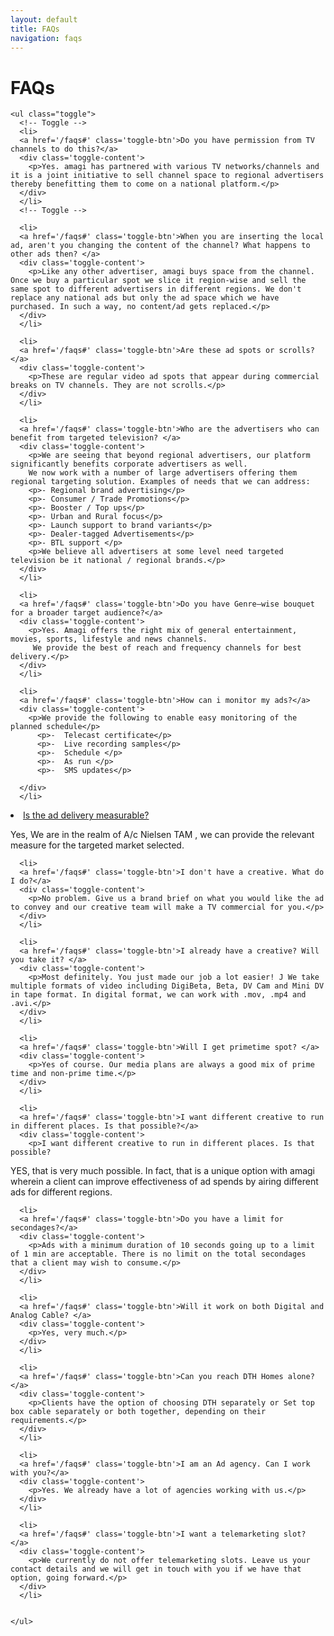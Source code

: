 ```yaml
---
layout: default
title: FAQs
navigation: faqs
---
```

<div class="main-content">
  <div class="clearfix">
    <h1>FAQs</h1>

    <ul class="toggle">
      <!-- Toggle -->
      <li>
      <a href='/faqs#' class='toggle-btn'>Do you have permission from TV channels to do this?</a>
      <div class='toggle-content'>
        <p>Yes. amagi has partnered with various TV networks/channels and it is a joint initiative to sell channel space to regional advertisers thereby benefitting them to come on a national platform.</p>
      </div>
      </li>
      <!-- Toggle -->

      <li>
      <a href='/faqs#' class='toggle-btn'>When you are inserting the local ad, aren't you changing the content of the channel? What happens to other ads then? </a>
      <div class='toggle-content'>
        <p>Like any other advertiser, amagi buys space from the channel. Once we buy a particular spot we slice it region-wise and sell the same spot to different advertisers in different regions. We don't replace any national ads but only the ad space which we have purchased. In such a way, no content/ad gets replaced.</p>
      </div>
      </li>
      
      <li>
      <a href='/faqs#' class='toggle-btn'>Are these ad spots or scrolls? </a>
      <div class='toggle-content'>
        <p>These are regular video ad spots that appear during commercial breaks on TV channels. They are not scrolls.</p>
      </div>
      </li>

      <li>
      <a href='/faqs#' class='toggle-btn'>Who are the advertisers who can benefit from targeted television? </a>
      <div class='toggle-content'>
        <p>We are seeing that beyond regional advertisers, our platform significantly benefits corporate advertisers as well.
        We now work with a number of large advertisers offering them regional targeting solution. Examples of needs that we can address:
        <p>- Regional brand advertising</p>
        <p>- Consumer / Trade Promotions</p>
        <p>- Booster / Top ups</p>
        <p>- Urban and Rural focus</p>
        <p>- Launch support to brand variants</p>
        <p>- Dealer-tagged Advertisements</p>
        <p>- BTL support </p>
        <p>We believe all advertisers at some level need targeted television be it national / regional brands.</p>
      </div>
      </li>

      <li>
      <a href='/faqs#' class='toggle-btn'>Do you have Genre–wise bouquet for a broader target audience?</a>
      <div class='toggle-content'>
        <p>Yes. Amagi offers the right mix of general entertainment, movies, sports, lifestyle and news channels.
         We provide the best of reach and frequency channels for best delivery.</p>
      </div>
      </li>
      
      <li>
      <a href='/faqs#' class='toggle-btn'>How can i monitor my ads?</a>
      <div class='toggle-content'>
        <p>We provide the following to enable easy monitoring of the planned schedule</p>
          <p>-	Telecast certificate</p>
          <p>-	Live recording samples</p>
          <p>-	Schedule </p>
          <p>-	As run </p>
          <p>-	SMS updates</p>

      </div>
      </li>

<li>
      <a href='/faqs#' class='toggle-btn'>Is the ad delivery measurable? </a>
      <div class='toggle-content'>
        <p>Yes, We are in the realm of A/c Nielsen TAM , we can provide the relevant measure for the targeted market selected.</p>
      </div>
      </li>

      <li>
      <a href='/faqs#' class='toggle-btn'>I don't have a creative. What do I do?</a>
      <div class='toggle-content'>
        <p>No problem. Give us a brand brief on what you would like the ad to convey and our creative team will make a TV commercial for you.</p>
      </div>
      </li>

      <li>
      <a href='/faqs#' class='toggle-btn'>I already have a creative? Will you take it? </a>
      <div class='toggle-content'>
        <p>Most definitely. You just made our job a lot easier! J We take multiple formats of video including DigiBeta, Beta, DV Cam and Mini DV in tape format. In digital format, we can work with .mov, .mp4 and .avi.</p>
      </div>
      </li>

      <li>
      <a href='/faqs#' class='toggle-btn'>Will I get primetime spot? </a>
      <div class='toggle-content'>
        <p>Yes of course. Our media plans are always a good mix of prime time and non-prime time.</p>
      </div>
      </li>

      <li>
      <a href='/faqs#' class='toggle-btn'>I want different creative to run in different places. Is that possible?</a>
      <div class='toggle-content'>
        <p>I want different creative to run in different places. Is that possible?
YES, that is very much possible. In fact, that is a unique option with amagi wherein a client can improve effectiveness of ad spends by airing different ads for different regions.</p>
      </div>
      </li>

      <li>
      <a href='/faqs#' class='toggle-btn'>Do you have a limit for secondages?</a>
      <div class='toggle-content'>
        <p>Ads with a minimum duration of 10 seconds going up to a limit of 1 min are acceptable. There is no limit on the total secondages that a client may wish to consume.</p>
      </div>
      </li>

      <li>
      <a href='/faqs#' class='toggle-btn'>Will it work on both Digital and Analog Cable? </a>
      <div class='toggle-content'>
        <p>Yes, very much.</p>
      </div>
      </li>

      <li>
      <a href='/faqs#' class='toggle-btn'>Can you reach DTH Homes alone? </a>
      <div class='toggle-content'>
        <p>Clients have the option of choosing DTH separately or Set top box cable separately or both together, depending on their requirements.</p>
      </div>
      </li>

      <li>
      <a href='/faqs#' class='toggle-btn'>I am an Ad agency. Can I work with you?</a>
      <div class='toggle-content'>
        <p>Yes. We already have a lot of agencies working with us.</p>
      </div>
      </li>

      <li>
      <a href='/faqs#' class='toggle-btn'>I want a telemarketing slot? </a>
      <div class='toggle-content'>
        <p>We currently do not offer telemarketing slots. Leave us your contact details and we will get in touch with you if we have that option, going forward.</p>
      </div>
      </li>

      
    </ul>
    
  </div>
</div>


